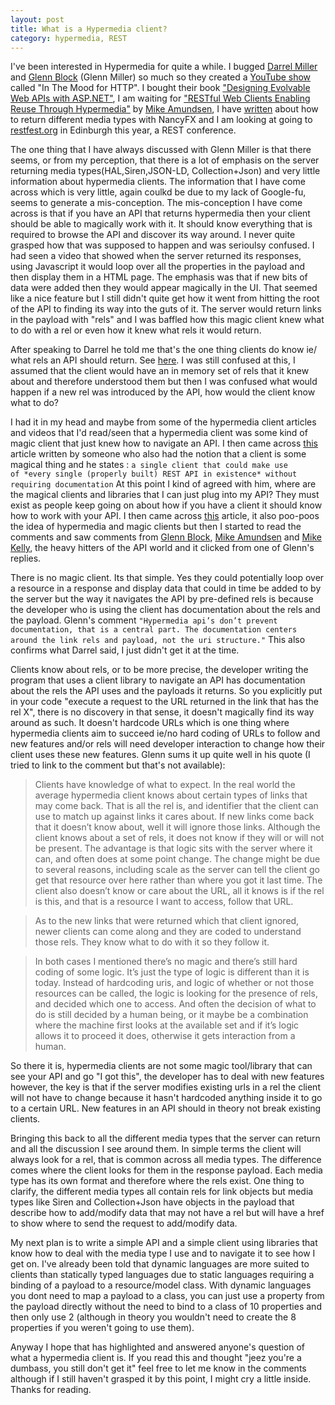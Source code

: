 ```yaml
---
layout: post
title: What is a Hypermedia client?
category: hypermedia, REST
---
```


I've been interested in Hypermedia for quite a while.  I bugged [Darrel Miller](http://twitter.com/darrelmiller) and [Glenn Block](http://twitter.com/gblock) (Glenn Miller) so much so they created a [YouTube show](https://www.youtube.com/playlist?list=PLbc9sDUxHqX60XJaTnNnKvI2mRighInDW) called "In The Mood for HTTP".  I bought their book ["Designing Evolvable Web APIs with ASP.NET"](http://webapibook.net/), I am waiting for ["RESTful Web Clients Enabling Reuse Through Hypermedia"](http://shop.oreilly.com/product/0636920037958.do) by [Mike Amundsen](http://twitter.com/mamund), I have [written](http://blog.jonathanchannon.com/2015/08/07/hypermedia-and-nancyfx/index.html) about how to return different media types with NancyFX and I am looking at going to [restfest.org](http://2016.uk.restfest.org/) in Edinburgh this year, a REST conference.  

The one thing that I have always discussed with Glenn Miller is that there seems, or from my perception, that there is a lot of emphasis on the server returning media types(HAL,Siren,JSON-LD, Collection+Json) and very little information about hypermedia clients.  The information that I have come across which is very little, again coulkd be due to my lack of Google-fu, seems to generate a mis-conception.  The mis-conception I have come across is that if you have an API that returns hypermedia then your client should be able to magically work with it.  It should know everything that is required to browse the API and discover its way around.  I never quite grasped how that was supposed to happen and was serioulsy confused.  I had seen a video that showed when the server returned its responses, using Javascript it would loop over all the properties in the payload and then display them in a HTML page.  The emphasis was that if new bits of data were added then they would appear magically in the UI.  That seemed like a nice feature but I still didn't quite get how it went from hitting the root of the API to finding its way into the guts of it.  The server would return links in the payload with "rels" and I was baffled how this magic client knew what to do with a rel or even how it knew what rels it would return.  
<!--excerpt-->
After speaking to Darrel he told me that's the one thing clients do know ie/ what rels an API should return. See [here](https://twitter.com/jchannon/status/719486875484991488). I was still confused at this, I assumed that the client would have an in memory set of rels that it knew about and therefore understood them but then I was confused what would happen if a new rel was introduced by the API, how would the client know what to do?  

I had it in my head and maybe from some of the hypermedia client articles and videos that I'd read/seen that a hypermedia client was some kind of magic client that just knew how to navigate an API.  I then came across [this](https://jeffknupp.com/blog/2014/06/03/why-i-hate-hateoas/) article written by someone who also had the notion that a client is some magical thing and he states : `a single client that could make use of *every single (properly built) REST API in existence* without requiring documentation` At this point I kind of agreed with him, where are the magical clients and libraries that I can just plug into my API?  They must exist as people keep going on about how if you have a client it should know how to work with your API.  I then came across [this](https://signalvnoise.com/posts/3373-getting-hyper-about-hypermedia-apis#comments) article, it also poo-poos the idea of hypermedia and magic clients but then I started to read the comments and saw comments from [Glenn Block](http://twitter.com/gblock),  [Mike Amundsen](http://twitter.com/mamund) and [Mike Kelly](https://twitter.com/mikekelly85), the heavy hitters of the API world and it clicked from one of Glenn's replies.  

There is no magic client. Its that simple.  Yes they could potentially loop over a resource in a response and display data that could in time be added to by the server but the way it navigates the API by pre-defined rels is because the developer who is using the client has documentation about the rels and the payload. Glenn's comment `"Hypermedia api’s don’t prevent documentation, that is a central part. The documentation centers around the link rels and payload, not the uri structure."`  This also confirms what Darrel said, I just didn't get it at the time.  

Clients know about rels, or to be more precise, the developer writing the program that uses a client library to navigate an API has documentation about the rels the API uses and the payloads it returns.  So you explicitly put in your code "execute a request to the URL returned in the link that has the rel X", there is no discovery in that sense, it doesn't magically find its way around as such.  It doesn't hardcode URLs which is one thing where hypermedia clients aim to succeed ie/no hard coding of URLs to follow and new features and/or rels will need developer interaction to change how their client uses these new features.  Glenn sums it up quite well in his quote (I tried to link to the comment but that's not available):


> Clients have knowledge of what to expect. In the real world the average hypermedia client knows about certain types of links that may come back. That is all the rel is, and identifier that the client can use to match up against links it cares about. If new links come back that it doesn’t know about, well it will ignore those links. Although the client knows about a set of rels, it does not know if they will or will not be present. The advantage is that logic sits with the server where it can, and often does at some point change. The change might be due to several reasons, including scale as the server can tell the client go get that resource over here rather than where you got it last time. The client also doesn’t know or care about the URL, all it knows is if the rel is this, and that is a resource I want to access, follow that URL.

> As to the new links that were returned which that client ignored, newer clients can come along and they are coded to understand those rels. They know what to do with it so they follow it.

> In both cases I mentioned there’s no magic and there’s still hard coding of some logic. It’s just the type of logic is different than it is today. Instead of hardcoding uris, and logic of whether or not those resources can be called, the logic is looking for the presence of rels, and decided which one to access. And often the decision of what to do is still decided by a human being, or it maybe be a combination where the machine first looks at the available set and if it’s logic allows it to proceed it does, otherwise it gets interaction from a human.


So there it is, hypermedia clients are not some magic tool/library that can see your API and go "I got this", the developer has to deal with new features however, the key is that if the server modifies existing urls in a rel the client will not have to change because it hasn't hardcoded anything inside it to go to a certain URL.  New features in an API should in theory not break existing clients.

Bringing this back to all the different media types that the server can return and all the discussion I see around them.  In simple terms the client will always look for a rel, that is common across all media types.  The difference comes where the client looks for them in the response payload.  Each media type has its own format and therefore where the rels exist.  One thing to clarify, the different media types all contain rels for link objects but media types like Siren and Collection+Json have objects in the payload that describe how to add/modify data that may not have a rel but will have a href to show where to send the request to add/modify data.

My next plan is to write a simple API and a simple client using libraries that know how to deal with the media type I use and to navigate it to see how I get on.  I've already been told that dynamic languages are more suited to clients than statically typed languages due to static languages requiring a binding of a payload to a resource/model class.  With dynamic languages you dont need to map a payload to a class, you can just use a property from the payload directly without the need to bind to a class of 10 properties and then only use 2 (although in theory you wouldn't need to create the 8 properties if you weren't going to use them).

Anyway I hope that has highlighted and answered anyone's question of what a hypermedia client is.  If you read this and thought "jeez you're a dumbass, you still don't get it" feel free to let me know in the comments although if I still haven't grasped it by this point, I might cry a little inside. Thanks for reading. 



